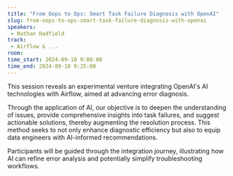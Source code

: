 ```yaml
---
title: "From Oops to Ops: Smart Task Failure Diagnosis with OpenAI"
slug: from-oops-to-ops-smart-task-failure-diagnosis-with-openai
speakers:
 - Nathan Hadfield
track:
 - Airflow & ...
room: 
time_start: 2024-09-10 9:00:00
time_end: 2024-09-10 9:25:00
---
```


This session reveals an experimental venture integrating OpenAI's AI technologies with Airflow, aimed at advancing error diagnosis.

Through the application of AI, our objective is to deepen the understanding of issues, provide comprehensive insights into task failures, and suggest actionable solutions, thereby augmenting the resolution process.  This method seeks to not only enhance diagnostic efficiency but also to equip data engineers with AI-informed recommendations.

Participants will be guided through the integration journey, illustrating how AI can refine error analysis and potentially simplify troubleshooting workflows.